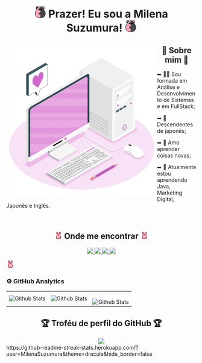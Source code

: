<div id="apresentacao" align="center">

  # ![ImageTitle](/image/luck-monster.png) Prazer! Eu sou a Milena Suzumura! ![ImageTitle](/image/luck-monster.png)

</div>

<div id="sobre-mim">
  <img src="/image/7832580-removebg-preview.png" alt="image-computer" min-width="400px" max-width="400px" width="400px" align="left">

  <h2 align="center"> 🎎 Sobre mim 🎎 </h2>

  ➥ 👩‍💻 Sou formada em Análise e Desenvolvimento de Sistemas e em FullStack;

  ➥ 🏯 Descendentes de japonês;

  ➥ 🧠 Amo aprender coisas novas;

  ➥ 📖 Atualmente estou aprendendo Java, Marketing Digital, Japonês e Inglês.
</div>
<br>
<div id="redes-sociais" align="center">
  <h2><img src="/image/mokke.gif" alt="moke-dancando"> Onde me encontrar <img src="/image/mokke.gif" alt="moke-dancando"></h2>
  <a href="https://www.linkedin.com/in/milena-suzumura-564149232" target="_blank">
    <img src="https://img.shields.io/badge/-LinkedIn-%230077B5?style=for-the-badge&logo=linkedin&logoColor=white" target="_blank">
  </a>
  <a href="https://www.instagram.com/milenasuzumura/" target="_blank">
    <img src="https://img.shields.io/badge/-Instagram-cd486b?style=for-the-badge&logo=instagram&logoColor=white" target="_blank">
  </a>
  <a href="https://www.workana.com/freelancer/608cc49fdb6b0748c6d5e4a5eacf7e6c" target="_blank">
    <img src="https://img.shields.io/badge/-Workana-264de4?style=for-the-badge&logo=workana&logoColor=white" target="_blank">
  </a>
  <a href="mailto:milena.suzumura11@gmail.com" target="_blank">
    <img src="https://img.shields.io/badge/-Email-c71610?style=for-the-badge&logo=gmail&logoColor=white" target="_blank">
  </a>
  <!-- https://portal.gupy.io/ -->
</div>

<!-- <div id="ferramentas-e-tecnologias">
  <h2>Ferramentas e tecnologias que utilizo:</h2>

  <span id="linguagem-de-programacao">
      <h4><strong>Linguagens de programação:</strong></h4>
        <img src="https://img.shields.io/badge/-JavaScript-F0DB4F?style=for-the-badge&logo=javascript&logoColor=323330" target="_blank">
        <img src="https://img.shields.io/badge/-TypeScript-3178C6?style=for-the-badge&logo=typescript&logoColor=white" target="_blank">
        <img src="https://img.shields.io/badge/-Python-4B8BBE?style=for-the-badge&logo=python&logoColor=white" target="_blank">
    </span>

  <br>

  <span id="marcacao-estilizacao">
      <h4><strong>Linguagem de marcação e estilização:</strong></h4>
      <img src="https://img.shields.io/badge/-HTML-e34c26?style=for-the-badge&logo=html5&logoColor=white" target="_blank">
      <img src="https://img.shields.io/badge/-CSS-264de4?style=for-the-badge&logo=css3&logoColor=white" target="_blank">
  </span>

  <br>

  <span id="banco-de-dados">
    <h4><strong>Banco de dados:</strong></h4>
    <img src="https://img.shields.io/badge/-Mysql-00758f?style=for-the-badge&logo=Mysql&logoColor=white" target="_blank">
    <img src="https://img.shields.io/badge/-MongoDB-589636?style=for-the-badge&logo=mongodb&logoColor=white" target="_blank">
  </span>

  <br>

  <span id="frameworks">
    <h4><strong>Frameworks:</strong></h4>
    <img src="https://img.shields.io/badge/-React%20JS-7cc5d9?style=for-the-badge&logo=react&logoColor=1c2c4c" target="_blank">
    <img src="https://img.shields.io/badge/-Express%20JS-303030?style=for-the-badge&logo=express&logoColor=white" target="_blank">
    <img src="https://img.shields.io/badge/-Jest-C63D14?style=for-the-badge&logo=jest&logoColor=white" target="_blank">
    <img src="https://img.shields.io/badge/-Mocha-8D6748?style=for-the-badge&logo=mocha&logoColor=white" target="_blank">
    <img src="https://img.shields.io/badge/-Chai-9c5239?style=for-the-badge&logo=Chai&logoColor=white" target="_blank">
  </span>

  <br>

  <span id="tecnologias">
    <h4><strong>Tecnologias:</strong></h4>
    <img src="https://img.shields.io/badge/-Node.js-215732?style=for-the-badge&logo=node.js&logoColor=white" target="_blank">
    <img src="https://img.shields.io/badge/-Sinon.Js-68A063?style=for-the-badge&logo=Sinon.Js&logoColor=white" target="_blank">
    <img src="https://img.shields.io/badge/-Testing%20Library-red?style=for-the-badge&logo=Testing%20Library&logoColor=white" target="_blank">
    <img src="https://img.shields.io/badge/-ESlint-blueviolet?style=for-the-badge&logo=ESlint&logoColor=white" target="_blank">
  </span>

  <br>

  <span id="outros">
    <h4><strong>Outros:</strong></h4>
    <img src="https://img.shields.io/badge/-Git-F1502F?style=for-the-badge&logo=git&logoColor=white" target="_blank">
    <img src="https://img.shields.io/badge/-Docker-0db7ed?style=for-the-badge&logo=docker&logoColor=white" target="_blank">
    <img src="https://img.shields.io/badge/-NPM-CC3534?style=for-the-badge&logo=npm&logoColor=white" target="_blank">
    <img src="https://img.shields.io/badge/-Linux%20Ubuntu-dd4814?style=for-the-badge&logo=ubuntu&logoColor=white" target="_blank">
    <img src="https://img.shields.io/badge/-Linux%20Fedora-0B57A4?style=for-the-badge&logo=fedora&logoColor=white" target="_blank">
  </span>
</div> -->

![ImageTitle](/image/mokke.gif) 

### ⚙️ GitHub Analytics

<table>
  <tr>
    <td>
      <img
        align="left"
        src="https://github-readme-stats.vercel.app/api?username=MilenaSuzumura&theme=dracula&hide_border=false&include_all_commits=true"
        alt="Github Stats"
      />
    </td>
    <td>
      <img
        align="left"
        src="https://github-readme-stats.vercel.app/api/top-langs/?username=MilenaSuzumura&theme=dracula&hide_border=false&include_all_commits=true&count_private=true&layout=compact"
        alt="Github Stats"
      />
    </td>
    <td>
      <br />
      <img
        align="left"
        src="https://github-readme-streak-stats.herokuapp.com/?user=MilenaSuzumura&theme=dracula&hide_border=false"
        alt="Github Stats"
      />
    </td>
  </tr>
</table>

<div id="trofeu-perfil-github" align="center">
  <h2> 🏆 Troféu de perfil do GitHub 🏆 </h2>
  <img align="center" width="800" src="https://github-profile-trophy.vercel.app/?username=MilenaSuzumura&column=8&theme=dracula&no-frame=true&no-bg=true" />
</div>
https://github-readme-streak-stats.herokuapp.com/?user=MilenaSuzumura&theme=dracula&hide_border=false
